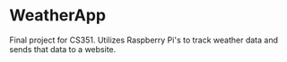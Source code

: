 # WeatherApp
Final project for CS351. Utilizes Raspberry Pi's to track weather data and sends that data to a website.
